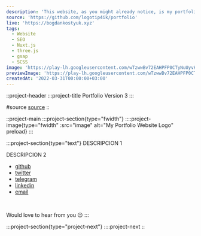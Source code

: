 ```yaml
---
description: 'This website, as you might already notice, is my portfolio. I am using it to showcase what I learn and what I can do. It was built with the cutting-edge framework Nuxt'
source: 'https://github.com/logotip4ik/portfolio'
live: 'https://bogdankostyuk.xyz'
tags:
  - Website
  - SEO
  - Nuxt.js
  - three.js
  - gsap
  - SCSS
image: 'https://play-lh.googleusercontent.com/wTzwwBv72EAHPFP0CTyNuUyvKcpyerEuepwZLWxnP_44BndIvVfA3tnacKG6KL0nUt9Z=w240-h480'
previewImage: 'https://play-lh.googleusercontent.com/wTzwwBv72EAHPFP0CTyNuUyvKcpyerEuepwZLWxnP_44BndIvVfA3tnacKG6KL0nUt9Z=w240-h480'
createdAt: '2022-03-31T00:00:00+03:00'
---
```


::project-header
:::project-title
Portfolio Version 3
:::

#source
[source](https://github.com/logotip4ik/portfolio)
::

::project-main
:::project-section{type="fwidth"}
::::project-image{type="fwidth" :src="image" alt="My Portfolio Website Logo" preload}
:::

:::project-section{type="text"}
DESCRIPCION 1

DESCRIPCION 2
- [github](https://github.com/DRAGOADRI)
- [twitter](https://twitter.com/dragoadri_)
- [telegram](https://t.me/dragoadri)
- [linkedin](https://www.linkedin.com/in/adrian-c-g-78a295b3/)
- [email](mailto:dragoadri@gmail.com)


<br />

Would love to hear from you :wink:
:::

:::project-section{type="project-next"}
::::project-next
::
